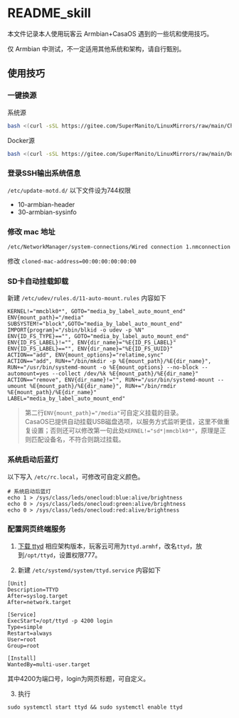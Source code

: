 # README_skill

本文件记录本人使用玩客云 Armbian+CasaOS 遇到的一些坑和使用技巧。

仅 Armbian 中测试，不一定适用其他系统和架构，请自行甄别。

## 使用技巧

### 一键换源

系统源
```sh
bash <(curl -sSL https://gitee.com/SuperManito/LinuxMirrors/raw/main/ChangeMirrors.sh)
```
Docker源
```sh
bash <(curl -sSL https://gitee.com/SuperManito/LinuxMirrors/raw/main/DockerInstallation.sh)
```

### 登录SSH输出系统信息

`/etc/update-motd.d/` 以下文件设为744权限

- 10-armbian-header
- 30-armbian-sysinfo

### 修改 mac 地址

`/etc/NetworkManager/system-connections/Wired connection 1.nmconnection`

修改 `cloned-mac-address=00:00:00:00:00:00`

### SD卡自动挂载卸载

新建 `/etc/udev/rules.d/11-auto-mount.rules` 内容如下
```
KERNEL!="mmcblk0*", GOTO="media_by_label_auto_mount_end"
ENV{mount_path}="/media"
SUBSYSTEM!="block",GOTO="media_by_label_auto_mount_end"
IMPORT{program}="/sbin/blkid -o udev -p %N"
ENV{ID_FS_TYPE}=="", GOTO="media_by_label_auto_mount_end"
ENV{ID_FS_LABEL}!="", ENV{dir_name}="%E{ID_FS_LABEL}"
ENV{ID_FS_LABEL}=="", ENV{dir_name}="%E{ID_FS_UUID}"
ACTION=="add", ENV{mount_options}="relatime,sync"
ACTION=="add", RUN+="/bin/mkdir -p %E{mount_path}/%E{dir_name}", RUN+="/usr/bin/systemd-mount -o %E{mount_options} --no-block --automount=yes --collect /dev/%k %E{mount_path}/%E{dir_name}"
ACTION=="remove", ENV{dir_name}!="", RUN+="/usr/bin/systemd-mount --umount %E{mount_path}/%E{dir_name}", RUN+="/bin/rmdir %E{mount_path}/%E{dir_name}"
LABEL="media_by_label_auto_mount_end"
```

> 第二行`ENV{mount_path}="/media"`可自定义挂载的目录。  
> CasaOS已提供自动挂载USB磁盘选项，以服务方式监听更佳，这里不做重复设置；否则还可以修改第一句此处`KERNEL!="sd*|mmcblk0*"`，原理是正则匹配设备名，不符合则跳过挂载。

### 系统启动后蓝灯

以下写入 `/etc/rc.local`，可修改可自定义颜色。
```
# 系统启动后蓝灯
echo 1 > /sys/class/leds/onecloud:blue:alive/brightness
echo 0 > /sys/class/leds/onecloud:green:alive/brightness
echo 0 > /sys/class/leds/onecloud:red:alive/brightness
```

### 配置网页终端服务

1. [下载 ttyd](https://github.com/tsl0922/ttyd/releases) 相应架构版本，玩客云可用为`ttyd.armhf`，改名`ttyd`，放到`/opt/ttyd`，设置权限777。

2. 新建 `/etc/systemd/system/ttyd.service` 内容如下
```
[Unit]
Description=TTYD
After=syslog.target
After=network.target

[Service]
ExecStart=/opt/ttyd -p 4200 login
Type=simple
Restart=always
User=root
Group=root

[Install]
WantedBy=multi-user.target
```

其中4200为端口号，login为网页标题，可自定义。

3. 执行
```
sudo systemctl start ttyd && sudo systemctl enable ttyd
```
